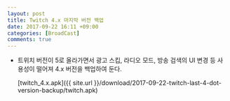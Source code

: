 ```yaml
---
layout: post
title: Twitch 4.x 마지막 버전 백업
date: 2017-09-22 16:11 +09:00
categories: [BroadCast]
comments: true
---
```


* 트위치 버전이 5로 올라가면서 광고 스킵, 라디오 모드, 방송 검색의 UI 변경 등 사용성이 떨어져 4.x 버전을 백업하여 둔다. 

  [twitch_4.x.apk]({{ site.url }}/download/2017-09-22-twitch-last-4-dot-version-backup/twitch.apk)

